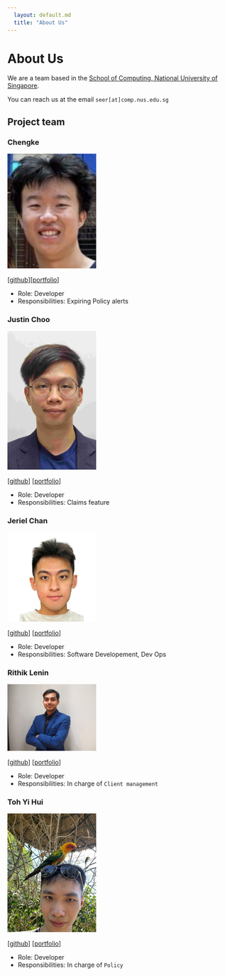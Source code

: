 ```yaml
---
  layout: default.md
  title: "About Us"
---
```


# About Us

We are a team based in the [School of Computing, National University of Singapore](http://www.comp.nus.edu.sg).

You can reach us at the email `seer[at]comp.nus.edu.sg`

## Project team

### Chengke

<img src="images/ckaayy.png" width="200px">

[[github](https://github.com/ckaayy)][[portfolio](team/ckaayy.md)]

* Role: Developer
* Responsibilities: Expiring Policy alerts

### Justin Choo

<img src="images/justincjr.png" width="200px">

[[github](https://github.com/Justincjr)]
[[portfolio](team/justincjr)]

* Role: Developer
* Responsibilities: Claims feature


### Jeriel Chan

<img src="images/nimastic.png" width="200px">

[[github](http://github.com/nimastic)] [[portfolio](team/nimastic.md)]

* Role: Developer
* Responsibilities: Software Developement, Dev Ops

### Rithik Lenin

<img src="images/rithiklenin.png" width="200px">

[[github](http://github.com/rithiklenin)]
[[portfolio](team/rithiklenin.md)]

* Role: Developer
* Responsibilities: In charge of ```Client management```

### Toh Yi Hui

<img src="images/yihuididi.png" width="200px">

[[github](http://github.com/yihuididi)]
[[portfolio](team/yihuididi.md)]

* Role: Developer
* Responsibilities: In charge of `Policy`
